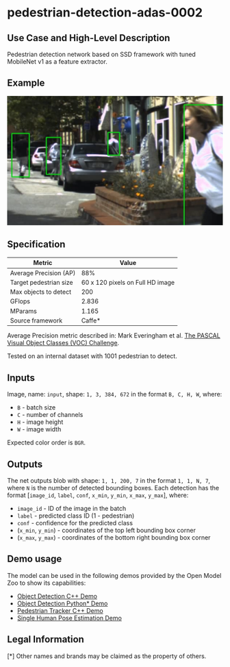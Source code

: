 # pedestrian-detection-adas-0002

## Use Case and High-Level Description

Pedestrian detection network based on SSD framework with tuned MobileNet v1 as a feature extractor.

## Example

![](./assets/pedestrian-detection-adas-0002.png)

## Specification

| Metric                          | Value                                     |
|---------------------------------|-------------------------------------------|
| Average Precision (AP)          | 88%                                       |
| Target pedestrian size          | 60 x 120 pixels on Full HD image          |
| Max objects to detect           | 200                                       |
| GFlops                          | 2.836                                     |
| MParams                         | 1.165                                     |
| Source framework                | Caffe\*                                   |

Average Precision metric described in: Mark Everingham et al.
[The PASCAL Visual Object Classes (VOC) Challenge](https://link.springer.com/article/10.1007/s11263-009-0275-4).

Tested on an internal dataset with 1001 pedestrian to detect.

## Inputs

Image, name: `input`, shape: `1, 3, 384, 672` in the format `B, C, H, W`, where:

- `B` - batch size
- `C` - number of channels
- `H` - image height
- `W` - image width

Expected color order is `BGR`.

## Outputs

The net outputs blob with shape: `1, 1, 200, 7` in the format `1, 1, N, 7`, where `N` is the number of detected
bounding boxes. Each detection has the format [`image_id`, `label`, `conf`, `x_min`, `y_min`, `x_max`, `y_max`], where:

- `image_id` - ID of the image in the batch
- `label` - predicted class ID (1 - pedestrian)
- `conf` - confidence for the predicted class
- (`x_min`, `y_min`) - coordinates of the top left bounding box corner
- (`x_max`, `y_max`) - coordinates of the bottom right bounding box corner

## Demo usage

The model can be used in the following demos provided by the Open Model Zoo to show its capabilities:

* [Object Detection C++ Demo](../../../demos/object_detection_demo/cpp/README.md)
* [Object Detection Python\* Demo](../../../demos/object_detection_demo/python/README.md)
* [Pedestrian Tracker C++ Demo](../../../demos/pedestrian_tracker_demo/cpp/README.md)
* [Single Human Pose Estimation Demo](../../../demos/single_human_pose_estimation_demo/python/README.md)

## Legal Information
[*] Other names and brands may be claimed as the property of others.

